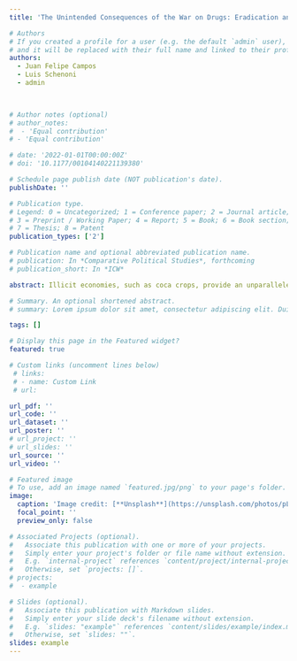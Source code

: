 ```yaml
---
title: 'The Unintended Consequences of the War on Drugs: Eradication and Armed Conflict Violence in Colombia'

# Authors
# If you created a profile for a user (e.g. the default `admin` user), write the username (folder name) here
# and it will be replaced with their full name and linked to their profile.
authors:
  - Juan Felipe Campos
  - Luis Schenoni
  - admin
 


# Author notes (optional)
# author_notes:
#  - 'Equal contribution'
# - 'Equal contribution'

# date: '2022-01-01T00:00:00Z'
# doi: '10.1177/00104140221139380'

# Schedule page publish date (NOT publication's date).
publishDate: ''

# Publication type.
# Legend: 0 = Uncategorized; 1 = Conference paper; 2 = Journal article;
# 3 = Preprint / Working Paper; 4 = Report; 5 = Book; 6 = Book section;
# 7 = Thesis; 8 = Patent
publication_types: ['2']

# Publication name and optional abbreviated publication name.
# publication: In *Comparative Political Studies*, forthcoming
# publication_short: In *ICW*

abstract: Illicit economies, such as coca crops, provide an unparalleled source of wealth for in- surgencies, paramilitaries, and criminal organizations. While state interventions, such as forced aerial spraying eradication, seek to weaken illicit economies and ultimately build political order, peace, and stability, outcomes on the ground typically diverge from these intentions. How do attempts at curtailing illicit markets at the origin of the production and trafficking chain shape dynamics of armed conflict violence? By focusing on the case of Colombia, we study the effects of these type of interventions on armed conflict violence. We analyze municipal data of coca crops eradication by aerial spraying between 2000 and 2015, and find that it increased violent events associated to non-state armed actors. Our work suggests that state coercive eradication policies, such as aerial spraying, rather than consolidate security, can lead to greater incentives and opportunities for the use of violence via three mechanisms*:* armed group backlash against the state, turf wars between armed groups, and the erosion of social contracts with the population.

# Summary. An optional shortened abstract.
# summary: Lorem ipsum dolor sit amet, consectetur adipiscing elit. Duis posuere tellus ac convallis placerat. Proin tincidunt magna sed ex sollicitudin condimentum.

tags: []

# Display this page in the Featured widget?
featured: true

# Custom links (uncomment lines below)
 # links:
 # - name: Custom Link
 # url:  

url_pdf: ''
url_code: ''
url_dataset: ''
url_poster: ''
# url_project: ''
# url_slides: ''
url_source: ''
url_video: ''

# Featured image
# To use, add an image named `featured.jpg/png` to your page's folder.
image:
  caption: 'Image credit: [**Unsplash**](https://unsplash.com/photos/pLCdAaMFLTE)'
  focal_point: ''
  preview_only: false

# Associated Projects (optional).
#   Associate this publication with one or more of your projects.
#   Simply enter your project's folder or file name without extension.
#   E.g. `internal-project` references `content/project/internal-project/index.md`.
#   Otherwise, set `projects: []`.
# projects:
#  - example

# Slides (optional).
#   Associate this publication with Markdown slides.
#   Simply enter your slide deck's filename without extension.
#   E.g. `slides: "example"` references `content/slides/example/index.md`.
#   Otherwise, set `slides: ""`.
slides: example
---
```

